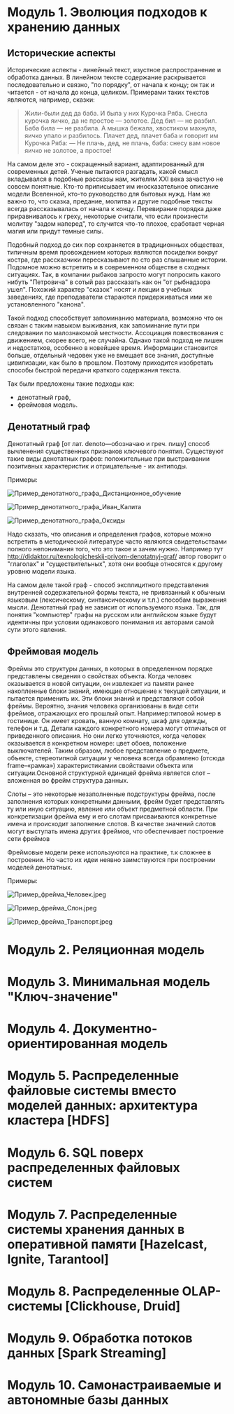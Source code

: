 # Модуль 1. Эволюция подходов к хранению данных

## Исторические аспекты

Исторические аспекты - линейный текст, изустное распространение и обработка
данных. В линейном тексте содержание раскрывается последовательно и связно,
"по порядку", от начала к концу; он так и читается - от начала до конца,
целиком. Примерами таких текстов являются, например, сказки:

> Жили-были дед да баба. И была у них Курочка Ряба.
> Снесла курочка яичко, да не простое — золотое.
> Дед бил — не разбил.
> Баба била — не разбила.
> А мышка бежала, хвостиком махнула, яичко упало и разбилось.
> Плачет дед, плачет баба и говорит им Курочка Ряба:
> — Не плачь, дед, не плачь, баба: снесу вам новое яичко не золотое, а простое!

На самом деле это - сокращенный вариант, адаптированный для современных детей.
Ученые пытаются  разгадать, какой смысл вкладывался в подобные рассказы нам,
жителям XXI века зачастую не совсем понятные. Кто-то приписывает им
иносказательное описание модели Вселенной, кто-то руководство для бытовых нужд.
Нам же важно то, что сказка, предание, молитва и  другие подобные тексты
всегда рассказывалась от начала к концу. Перевирание порядка даже
приравнивалось к греху, некоторые считали, что если произнести молитву "задом
наперед", то случится что-то плохое, сработает черная магия или придут темные
силы.

Подобный подход до сих пор сохраняется в традиционнызх обществах, типичным
время провождением которых являются посиделки вокруг костра, где
рассказчики пересказывают по сто раз слышанные  истории. Подомное можно
встретить и в современном обществе в сходных ситуациях. Так, в компании 
рыбаков запросто могут попросить какого нибуть "Петровича" в сотый раз
рассказать как он "от рыбнадзора ушел". Похожий характер "сказок" носят и
лекции в учебных заведениях, где преподаватели стараются придерживаться ими же
установленного "канона".

Такой подход способствует запоминанию материала, возможно что он связан с
таким навыком выживания, как запоминание пути при следовании по малознакомой
местности. Ассоциация повествования  с движением, скорее всего, не случайна.
Однако такой подход не лишен и недостатков,  особенно в новейшее время.
Информации становится больше, отдельный чедовек уже не вмещает все знания,
доступные цивилизации, как было в прошлом. Поэтому приходится изобретать
способы быстрой передачи краткого содержания текста.

Так были предложены такие подходы как:

- денотатный граф,
- фреймовая модель.

## Денотатный граф 
Денотатный граф [от лат. denoto—обозначаю и греч. пишу] способ вычленения
существенных признаков ключевого понятия. Существуют  такие виды денотатных
графов: положительные при выстраивании позитивных характеристик и
отрицательные - их антиподы.

Примеры:

![Пример_денотатного_графа_Дистанционное_обучение](Пример_денотатного_графа_Дистанционное_обучение.jpeg "Пример денотатного графа Дистанционное обучение")

![Пример_денотатного_графа_Иван_Калита](Пример_денотатного_графа_Иван_Калита.jpeg "Пример денотатного графа Иван Калита")

![Пример_денотатного_графа_Оксиды](Пример_денотатного_графа_Оксиды.jpeg "Пример денотатного графа Оксиды")

Надо сказать, что описания и определения графов, которые можно встретить в
методической литературе часто являются свидетельствами полного непонимания
того, что это такое и зачем нужно. Например тут
http://didaktor.ru/texnologicheskij-priyom-denotatnyj-graf/ автор говорит о
"глаголах" и "существительных", хотя они вообще относятся к другому уровню
модели языка.

На самом деле такой граф - способ эксплицитного представления внутренней
содержательной формы текста,  не привязанный к обычным языковым (лексическому,
синтаксическому и т.п.) способам выражения мысли. Денотатный граф не зависит
от используемого языка. Так, для понятия "компьютер" графы на русском или
английском языке будут идентичны при условии одинакового понимания их авторами
 самой сути этого явления.

## Фреймовая модель

Фреймы это структуры данных, в которых в определенном порядке
представлены сведения о свойствах объекта. Когда человек оказывается в
новой ситуации, он извлекает из памяти ранее накопленные  блоки 
знаний,  имеющие  отношение  к  текущей  ситуации,  и  пытается
применить их. Эти блоки знаний и представляют собой фреймы. Вероятно,
знания человека организованы в виде сети фреймов, отражающих его
прошлый опыт. Например:типовой номер в гостинице. Он имеет кровать,
ванную комнату, шкаф для одежды,  телефон  и  т.д.  Детали  каждого 
конкретного  номера  могут  отличаться  от приведенного описания. Но
они легко уточняются, когда человек оказывается в конкретном номере:
цвет обоев, положение выключателей. Таким образом, любое представление
о предмете, объекте, стереотипной ситуации  у  человека  всегда 
обрамлено  (отсюда frame–«рамка»)  характеристикамии свойствами
объекта или ситуации.Основной структурной единицей фрейма
является слот – вложенная во фрейм структура данных.

Слоты – это некоторые незаполненные подструктуры фрейма, после заполнения
которых конкретными данными, фрейм будет представлять ту или иную ситуацию,
явление или объект предметной области. При конкретизации фрейма ему и его
слотам присваиваются конкретные имена и происходит заполнение слотов. В
качестве значений слотов могут выступать имена других фреймов, что
обеспечивает построение сети фреймов 

Фреймовые модели реже используются на практике, т.к сложнее в построении.
Но часто их идеи неявно заимствуются при построении моделей денотатных.

Примеры:

![Пример_фрейма_Человек.jpeg](Пример_фрейма_Человек.jpeg "Пример фрейма Человек")

![Пример_фрейма_Cлон.jpeg](Пример_фрейма_Cлон.jpeg "Пример фрейма Cлон")

![Пример_фрейма_Транспорт.jpeg](Пример_фрейма_Транспорт.jpeg "Пример фрейма Транспорт")


# Модуль 2. Реляционная модель

# Модуль 3. Минимальная модель "Ключ-значение"

# Модуль 4. Документно-ориентированная модель 

# Модуль 5. Распределенные файловые системы вместо моделей данных: архитектура кластера [HDFS]

# Модуль 6. SQL поверх распределенных файловых систем

# Модуль 7. Распределенные системы хранения данных в оперативной памяти [Hazelcast, Ignite, Tarantool]

# Модуль 8. Распределенные OLAP-системы [Clickhouse, Druid]

# Модуль 9. Обработка потоков данных [Spark Streaming]

# Модуль 10. Самонастраиваемые и автономные базы данных
